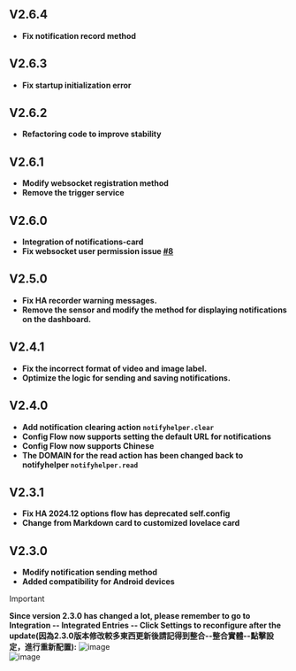 ## V2.6.4
- **Fix notification record method** 


## V2.6.3
- **Fix startup initialization error**


## V2.6.2
- **Refactoring code to improve stability**


## V2.6.1
- **Modify websocket registration method**
- **Remove the trigger service**


## V2.6.0
- **Integration of notifications-card**
- **Fix websocket user permission issue [#8](https://github.com/kukuxx/HA-NotifyHelper/issues/8)**


## V2.5.0
- **Fix HA recorder warning messages.**
- **Remove the sensor and modify the method for displaying notifications on the dashboard.**


## V2.4.1
- **Fix the incorrect format of video and image label.**
- **Optimize the logic for sending and saving notifications.**


## V2.4.0
- **Add notification clearing action `notifyhelper.clear`**
- **Config Flow now supports setting the default URL for notifications**
- **Config Flow now supports Chinese**
- **The DOMAIN for the read action has been changed back to notifyhelper `notifyhelper.read`**


## V2.3.1
- **Fix HA 2024.12 options flow has deprecated self.config**
- **Change from Markdown card to customized lovelace card**


## V2.3.0
- **Modify notification sending method**
- **Added compatibility for Android devices**

> [!Important]
> <b>Since version 2.3.0 has changed a lot, please remember to go to Integration -- Integrated Entries -- Click Settings to reconfigure after the update(因為2.3.0版本修改較多東西更新後請記得到整合--整合實體--點擊設定，進行重新配置):</b>
![image](/doc/update_settings1.png) <br>
![image](/doc/update_settings2.png)
